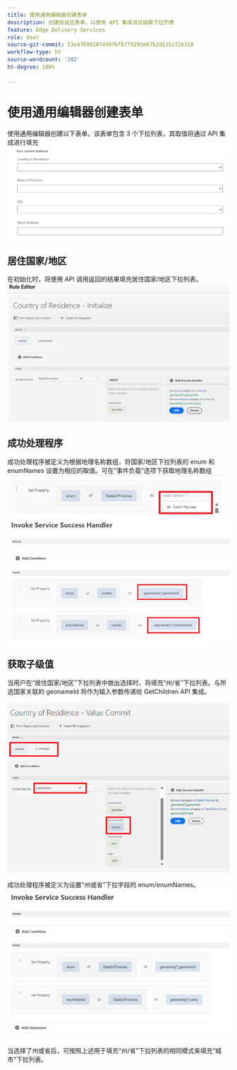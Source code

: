 ```yaml
---
title: 使用通用编辑器创建表单
description: 创建自适应表单，以使用 API 集成测试级联下拉列表
feature: Edge Delivery Services
role: User
source-git-commit: 53e476981874597bfb7f9293e67b2d135c72b318
workflow-type: ht
source-wordcount: '202'
ht-degree: 100%

---
```


# 使用通用编辑器创建表单

使用通用编辑器创建以下表单。该表单包含 3 个下拉列表，其取值将通过 API 集成进行填充
![adaptive-form](assets/address-form.png)

## 居住国家/地区

在初始化时，将使用 API 调用返回的结果填充居住国家/地区下拉列表。
![initialize-event](assets/initialize-event.png)

## 成功处理程序

成功处理程序被定义为根据地理名称数组，将国家/地区下拉列表的 enum 和 enumNames 设置为相应的取值。可在“事件负载”选项下获取地理名称数组
![event-payload](assets/event-payload.png)
![success-handler](assets/success-handler.png)

## 获取子级值

当用户在“居住国家/地区”下拉列表中做出选择时，将填充“州/省”下拉列表。与所选国家关联的 geonameId 将作为输入参数传递给 GetChildren API 集成。

![get-children](assets/invoke-service-get-children.png)

成功处理程序被定义为设置“州或省”下拉字段的 enum/enumNames。
![get-children-success-handler](assets/child-success-handler.png)

当选择了州或省后，可按照上述用于填充“州/省”下拉列表的相同模式来填充“城市”下拉列表。